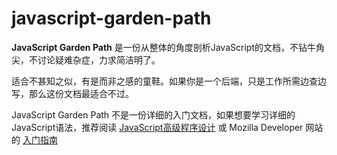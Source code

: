 # javascript-garden-path
**JavaScript Garden Path** 是一份从整体的角度剖析JavaScript的文档，不钻牛角尖，不讨论疑难杂症，力求简洁明了。

适合不甚知之似，有是而非之感的童鞋。如果你是一个后端，只是工作所需边查边写，那么这份文档最适合不过。

JavaScript Garden Path 不是一份详细的入门文档，如果想要学习详细的JavaScript语法，推荐阅读 [JavaScript高级程序设计][1] 或 Mozilla Developer 网站的 [入门指南][2]




[1]: https://book.douban.com/subject/10546125/
[2]: https://developer.mozilla.org/en/JavaScript/Guide